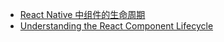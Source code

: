 - [React Native 中组件的生命周期](https://race604.com/react-native-component-lifecycle)
- [Understanding the React Component Lifecycle](http://busypeoples.github.io/post/react-component-lifecycle/)
